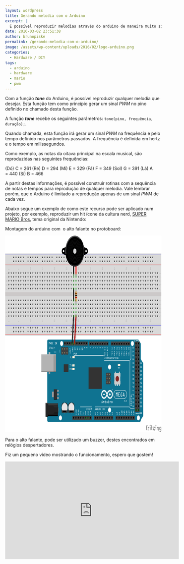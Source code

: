 ```yaml
---
layout: wordpress
title: Gerando melodia com o Arduino
excerpt: |
  É possível reproduzir melodias através do arduino de maneira muito simples, utilizando-se a função tone, que gera um sinal PWM conforme a frequência desejada.
date: 2016-03-02 23:51:38
author: brunopiske
permalink: /gerando-melodia-com-o-arduino/
image: /assets/wp-content/uploads/2016/02/logo-arduino.png
categories:
  - Hardware / DIY
tags:
  - arduino
  - hardware
  - mario
  - pwm
---
```


Com a função <strong><em>tone</em></strong> do Arduino, é possível reproduzir qualquer melodia que desejar. Esta função tem como princípio gerar um sinal <em>PWM</em> no pino definido no chamado desta função.

A função <strong><em>tone</em></strong> recebe os seguintes parâmetros: <code>tone(pino, frequência, duração);</code>.

Quando chamada, esta função irá gerar um sinal <em>PWM</em> na frequência e pelo tempo definido nos parâmetros passados. A frequência é definida em hertz e o tempo em milissegundos.

<!--more-->

Como exemplo, as notas da oitava principal na escala musical, são reproduzidas nas seguintes frequências:

(Dó) C = 261
(Ré) D = 294
(Mi) E = 329
(Fá) F = 349
(Sol) G = 391
(Lá) A = 440
(Si) B = 466

A partir destas informações, é possível construir rotinas com a sequência de notas e tempos para reprodução de qualquer melodia. Vale lembrar porém, que o Arduino é limitado a reprodução apenas de um sinal <em>PWM</em> de cada vez.

Abaixo segue um exemplo de como este recurso pode ser aplicado num projeto, por exemplo, reproduzir um hit ícone da cultura nerd, <a href="https://pt.wikipedia.org/wiki/Super_Mario_Bros." target="_blank">SUPER MARIO Bros.</a> tema original da Nintendo:

<script src="//gistfy-app.herokuapp.com/github/ButecoOpenSource/exemplos/exemplos_arduino/SUPER_MARIO_THEME.ino?branch=master&amp;lang=c&amp;style=arduino" type="text/javascript"></script>

Montagem do arduino com  o alto falante no protoboard:

<a href="/assets/wp-content/uploads/2016/03/Esquema-Ligacao_bb.png" rel="attachment wp-att-4921"><img class="wp-image-4921 aligncenter" src="/assets/wp-content/uploads/2016/03/Esquema-Ligacao_bb.png" alt="Esquema Ligacao_bb" width="823" height="633" /></a>

Para o alto falante, pode ser utilizado um buzzer, destes encontrados em relógios despertadores.

Fiz um pequeno vídeo mostrando o funcionamento, espero que gostem!

<iframe width="560" height="315" src="https://www.youtube.com/watch?v=cGt4lF6iXGg&feature=youtu.be" frameborder="0" allowfullscreen></iframe>